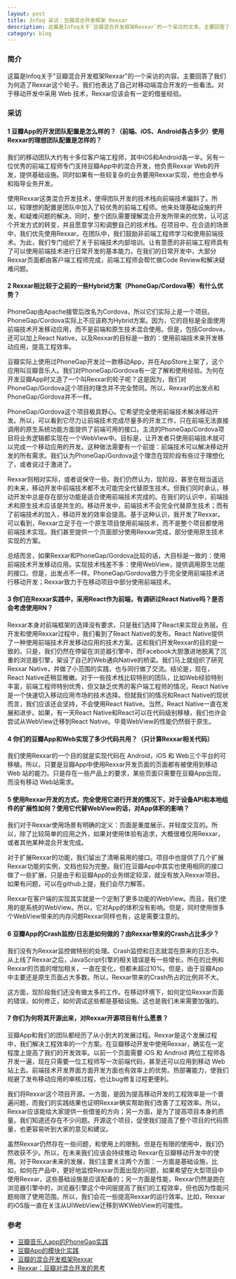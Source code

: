 ```yaml
---
layout: post
title: Infoq 采访：豆瓣混合开发框架 Rexxar
description: 这篇是Infoq关于`豆瓣混合开发框架Rexxar`的一个采访的文本。主要回答了我们为何造了Rexxar这个轮子。我们也表达了自己对移动端混合开发的一些看法。对于在移动开发中采用 Web 技术，Rexxar应该会有一定的借鉴经验。
category: blog
---
```


### 简介

这篇是Infoq关于"豆瓣混合开发框架Rexxar"的一个采访的内容。主要回答了我们为何造了Rexxar这个轮子。我们也表达了自己对移动端混合开发的一些看法。对于移动开发中采用 Web 技术，Rexxar应该会有一定的借鉴经验。

### 采访

#### 1 豆瓣App的开发团队配置是怎么样的？（前端、iOS、Android各占多少）使用Rexxar的理想团队配置是怎样的？

我们的移动团队大约有十多位客户端工程师，其中iOS和Android各一半。另有一位优秀的前端工程师专门支持豆瓣App中的混合开发，他负责Rexxar Web的开发，提供基础设施。同时如果有一些较复杂的业务要用Rexxar实现，他也会参与和指导业务开发。

使用Rexxar这类混合开发技术，使得团队开发的技术栈向前端技术偏斜了。所以，较理想的配置是团队中加入了较优秀的前端工程师。他来处理基础设施的开发，和疑难问题的解决。同时，整个团队需要理解混合开发所带来的优势，认可这个开发方式的转变，并且愿意学习和调整自己的技术栈。在项目中，在合适的场景中，我们优先使用Rexxar。在团队中，我们鼓励非前端工程师学习和使用前端技术。为此，我们专门组织了关于前端技术内部培训。让有意愿的非前端工程师具有了可以使用前端技术进行日常开发的基本能力。在我们的日常开发中，大部分Rexxar页面都由客户端工程师完成，前端工程师会帮忙做Code Review和解决疑难问题。

#### 2 Rexxar相比较于之前的一些Hybrid方案（PhoneGap/Cordova等）有什么优势？

PhoneGap由Apache接管后改名为Cordova，所以它们实际上是一个项目。PhoneGap/Cordova实际上不应该称为Hybrid方案。因为，它的目标是全面使用前端技术开发移动应用，而不是前端和原生技术混合使用。但是，包括Cordova，还可以加上React Native，以及Rexxar的目标是一致的：使用前端技术来开发移动应用，提高工程效率。

豆瓣实际上使用过PhoneGap开发过一款移动App，并在AppStore上架了，这个应用叫豆瓣音乐人。我们对PhoneGap/Gordova有一定了解和使用经验。为何在开发豆瓣App时又造了一个叫Rexxar的轮子呢？这是因为，我们对PhoneGap/Gordova这个项目的理念并不完全赞同。所以，Rexxar的出发点和PhoneGap/Gordova并不一样。

PhoneGap/Gordova这个项目极具野心。它希望完全使用前端技术解决移动开发。所以，可以看到它尽力让前端技术完成尽量多的开发工作，只在前端无法直接调用的原生系统功能方面提供了前端可用的接口。主流的PhoneGap/Cordova项目将业务逻辑都实现在一个WebView中。目标是，让开发者只使用前端技术就可以完成一个移动应用的开发。这种做法需要有一个前提：前端技术可以解决移动开发的所有需求。我们认为PhoneGap/Gordova这个理念在现阶段有些过于理想化了，或者说过于激进了。

Rexxar则相对实际，或者说保守一些。我们仍然认为，现阶段，甚至在相当遥远的未来，移动开发中前端技术都不太可能完全代替原生技术。但我们同时承认，移动开发中总是存在部分功能是适合使用前端技术完成的。在我们的认识中，前端技术和原生技术应该是共生的。移动开发中，前端技术不会完全代替原生技术；而有了前端技术的加入，移动开发的效率会提高。基于这种认识，我开发了Rexxar。可以看到，Rexxar立足于在一个原生项目使用前端技术，而不是整个项目都使用前端技术实现。我们甚至提供一个页面部分使用Rexxar完成，部分使用原生技术实现的方案。

总结而言，如果Rexxar和PhoneGap/Gordova比较的话，大目标是一致的：使用前端技术开发移动应用。实现技术栈差不多：使用WebView，提供调用原生功能的接口。但是，出发点不一样。PhoneGap/Gordova致力于完全使用前端技术进行移动开发；Rexxar致力于在移动项目中部分使用前端技术。

#### 3 你们在Rexxar实践中，采用React作为前端，有调研过React Native吗？是否会考虑使用RN？

Rexxar本身对前端框架的选择没有要求，只是我们选择了React来实现业务层。在开发和使用Rexxar过程中，我们看到了React Native的发布。React Native提供了一种使用前端技术开发移动应用的技术方案。这和我们开发Rexxar的目的是一致的。只是，我们仍然在停留在浏览器引擎中，而Facebook大胆激进地脱离了沉重的浏览器引擎，架设了自己的Web通向Native的桥梁。我们马上就组织了研究Rexxar Native，并做了小范围的实践，也与同行做了交流。结论是，现在，React Native还稍显稚嫩。对于一些技术栈比较特别的团队，比如Web经验特别丰富，前端工程师特别优秀，但又缺乏优秀的客户端工程师的情况，React Native是一个快速切入移动应用市场的技术选择。但就我们的情况和React Native的现状而言，我们应该还会坚持，不会使用React Native。当然，React Native一直在发展和进步。如果，有一天React Native和React可以在代码级别移植，我们也许会尝试从WebView迁移到React Native。毕竟WebView的性能仍然弱于原生。

#### 4 你们的豆瓣App和Web实现了多少代码共用？（只计算Rexxar相关代码）

我们使用Rexxar的一个目的就是实现代码在 Android，iOS 和 Web三个平台的可移植。所以，只要是豆瓣App中使用Rexxar开发页面的页面都有被使用到移动 Web 站的能力。只是存在一些产品上的要求，某些页面只需要在豆瓣App出现，而没有移动 Web站需求。

#### 5 使用Rexxar开发的方式，完全使用它进行开发的情况下，对于设备API和本地组件的扩展性如何？使用它代替WebView的话，对App体积的影响？

我们对于Rexxar使用场景有明确的定义：页面是重度展示，并轻度交互的。所以，除了比较简单的应用之外，如果对使用体验有追求，大概很难仅用Rexxar，或者其他某种混合开发完成。

对于扩展Rexxar的功能，我们留出了清晰易用的接口。项目中也提供了几个扩展Rexxar功能的实例，文档也较为完整。我们在豆瓣App中其实也使用相同的接口做了一些扩展，只是由于和豆瓣App的业务绑定较深，就没有放入Rexxar项目。如果有问题，可以在github上提，我们会尽力解答。

Rexxar在客户端的实现其实就是一个定制了更多功能的WebView。而且，我们使用的是系统的WebView。所以，它对App的体积没有影响。但是，同时使用很多个WebView带来的内存问题Rexxar同样也有，这是需要注意的。

#### 6 豆瓣App的Crash监控/日志是如何做的？由Rexxar带来的Crash占比多少？

我们没有为Rexxar监控做特别的处理。Crash监控和日志就混在原来的日志中。从上线了Rexxar之后，JavaScript引擎的相关错误是有一些增长。所在的比例和Rexxar的页面的增加相关，一直在变化，但都未超过10%。但是，由于豆瓣App中主要还是原生页面占大多数。所以，Rexxar带来的Crash所占的比例并不大。

这方面，现阶段我们还没有做太多的工作。在移动环境下，如何定位Rexxar页面的错误，如何修正，如何调试这些都是基础设施。这也是我们未来需要加强的。

#### 7 你们为何将其开源出来，对Rexxar开源项目有什么愿景？

豆瓣App和我们的团队都经历了从小到大的发展过程。Rexxar是这个发展过程中，我们解决工程效率的一个方案。在豆瓣移动开发中使用Rexxar，确实在一定程度上提高了我们的开发效率。以前一个页面需要 iOS 和 Android 两位工程师各开发一遍，现在只需要一位工程师写一次前端代码，甚至还可以应用到移动 Web 站上去。前端技术开发界面方面开发方面也有效率上的优势。热部署能力，使我们规避了发布移动应用的审核过程，也让bug修复过程更便利。

我们将Rexxar这个项目开源。一方面，是因为提高移动开发的工程效率是一个普遍问题，而我们的实践结果也证明Rexxar确实帮助我们改善了工程效率。所以，Rexxar应该能给大家提供一些借鉴的方向；另一方面，是为了提高项目本身的质量。我们知道还存在不少问题。开源这个项目，促使我们提高了整个项目的代码质量，也更容易听到大家的意见和建议。

虽然Rexxar仍然存在一些问题，和使用上的限制。但是在有限的使用中，我们仍然收获不少。所以，在未来我们应该会持续推动 Rexxar在豆瓣移动开发中的使用。对于Rexxar未来的发展，我们主要关注两个方面：一方面是基础设施，比如，如何在产品中，更好地监控Rexxar页面出现的问题，如果希望在大型项目中使用Rexxar，这些基础设施是应该配备的；另一方面是性能，Rexxar仍然是跑在浏览器引擎中的，浏览器引擎这个中间层提高了我们的工程效率，但也因为性能问题局限了使用范围。所以，我们会花一些提高Rexxar的运行效率。比如，Rexxar的iOS版一直在关注从UIWebView迁移到WKWebView的可能性。

### 参考

- [豆瓣音乐人app的PhoneGap实践](http://www.infoq.com/cn/news/2013/10/douban-artist-PhoneGap-practice)
- [豆瓣App的模块化实践](http://lincode.github.io/Modularity)
- [豆瓣的混合开发框架Rexxar](http://lincode.github.io/Rexxar-OpenSource)
- [Rexxar：豆瓣对混合开发的思考](https://mp.weixin.qq.com/s?__biz=MzA3ODg4MDk0Ng==&mid=2651112909&idx=1&sn=cf3949b08f602e40e7125b0a4b5b184c)
